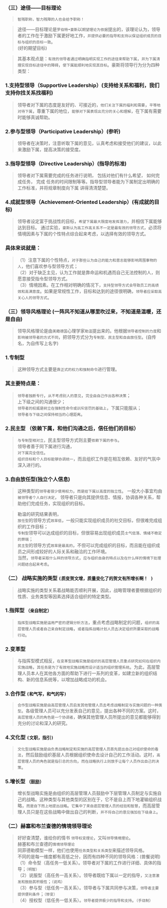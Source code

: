### （三）途径——目标理论
>   `智残职称，智力残障的人也会给予职称！`

>   途径——目标理论是`罗伯特•豪斯`以`期望理论为依据`提出的，该理论认为，领导者的工作在于激励下属更好地工作，`并提供必要的指导和支持以保证组织成员的目标与组织的目标一致`。     
(好的期望目标)

>   其基本观点是：`有效的领导者通过明确指明实现工作的途径来帮助下属`，`并为下属清理实现目标途径中的障碍`，`使下属能顺利地实现其目标`。豪斯将领导行为分为四种类型：

### 1.支持型领导（Supportive Leadership）(支持给关系和福利，我们支持你找关系找福利)
>   领导者对下属的态度是友好的、可接近的，`他们关注下属的福利和需要`，`平等地对待下属`，尊重下属的地位，`能够对下属表现出充分的关心和理解`，在下属有需要时能够真诚帮助。

### 2.参与型领导（Participative Leadership）(参听)
>   领导者在决策时，注意听取下属的意见，认真考虑和接受他们的建议，以此来激励下属，提高决策的接受度。

### 3.指导型领导（Directive Leadership）(指导的标准)
>   领导者对下属需要完成的任务进行说明， 包括对他们有什么希望， 如何完成任务， 完成
任务的时间限制等等。指导型领导者能为下属制定出明确的工作标准，并将规章制度向下属
讲得清清楚楚。

### 4.成就型领导（Achievement-Oriented Leadership）(有成就的目标)
>   领导者设定富于挑战性的目标，`希望下属最大限度地发挥潜力`，并相信下属能够达到目标。
通过实验，`豪斯认为高工作高关系不一定是最有效的领导方式`，必须将情境因素与下属的个性特点综合起来考虑，以选择有效的领导方式。

### 具体来说就是：
>   （1）注意下属的个性特点，`对于那些认为自己的能力和意志能够影响周围事物的人`，他们喜欢参与型领导方式；                
（2）对于缺乏主见，认为工作就是靠命运和机遇而自己无法控制的人，则愿意接受指令型领导方式。       
（3）情境因素。在工作相对明确的情况下，`支持型领导方式会导致员工的高绩效和高满意度`。如果是常规性工作，目标和达到的途径很明确，`领导者应采取高关心人的领导方式`。  


### （三）领导风格理论 (一阵风不知道从哪里吹过来，不知道是温暖，还是自由)
>   领导风格理论是由`美籍德国`心理学家`勒温`提出来的。他根据`领导者控制的力度`和`影响被领导者的方式不同`，把领导方式分为`专制型、民主型和自由放任型`。(自传名，为自传写上名字)

### 1.专制型
>   这种领导方式主要是`靠正式的权力和强制命令`进行管理。

### 其主要特点是：
>   `领导者独断专行`，`从不考虑别人的意见`，`完全由自己作出各种决策`；          
    上下级之间的沟通很少；          
    `领导者的权威是树立在强制性命令或训斥惩罚的基础上`，下属只能服从；          
    `领导者与下级之间保持相当的心理距离`。          

### 2.民主型 （依赖下属，和他们沟通之后，信任他们的目标）
>   `与专制型相对立`，民主型领导方式则主要`依赖下属的参与`。        
领导者善于同下属进行沟通，        
`对下属完全信任`。        
`组织目标和个人目标能够协调统一`，而且组织工作是在相互依赖、友好的气氛中深入进行的。        

### 3.自由放任型(独立个人信息)
>   这种类型的`领导者很少使用权力`，`而是给下属以高度的独立性`。
一般大小事宜均由`被领导者个人自行决定`，
领导者只是向其提供信息、情报，协调各种关系，帮助他们完成任务，实现组织的目标。

>   勒温的研究结果表明，         
`放任型`的领导方式`效率低`，一般只能实现组织成员的社交目标，但很难完成组织的工作目标；           
`专制型`领导可以达成组织的目标，但很容易出现组织成员`士气低落、情绪不稳定的弊端`；           
`民主型`的领导方式`效率是最高的`，不但可以完成组织的目标，而且能在组织成员之间形成较好的人际关系和融洽的工作环境。           
当然，`领导者采取什么祥的领导方式`，`应与组织自身的特点以及在什么样的情境下处理问题结合起来考虑`。           


### （二） 战略实施的类型 `(质变贺文增，质量变化了的贺文有所增长啊！ )`
>   战略实施的类型关系着战略能否顺利开展，因此，战略管理者要根据组织的性质、业务类型等因素选择适合组织的特定类型。

### 1.指挥型 `（亲自制定）`
>   `指挥型战略实施是运用严密的逻辑分析方法`，重点考虑战略制定的问题，`组织的高层管理人员或者自己亲自制定战略`，`或者指挥战略计划人员去决定组织所要采取的战略行动`。

### 2.变革型
>   与指挥型模式相反，`在变革型战略实施是组织的高层管理人员重点研究如何在组织内实施战略`，`其任务是为了有效地实施战略而设计适当的组织管理系统`。为此，高层管理人员本人在其他各方面的帮助下进行一系列的变革，如建立新的组织结构、新的信息系统等，以增加战略成功的机会。

### 3.合作型 `(和气写，和气的写)`
>   `合作型战略实施是由高层管理人员启发其他管理人员去考虑战略制定与实施问题的一种类型`。各级管理人员可以充分发表自己的意见，提出各种不同的方案。这时，`高层管理人员的角色是一个协调者`，确保其他管理人员所提出的意见都能够得到充分的讨论和深入的研究。

### 4.文化型 `(文职，指引)`
>   `文化型战略实施是由负责战略制定和实施的高层管理人员首先提出自己对组织使命的看法`，然后鼓励组织基层人员根据组织使命去设计自己的工作活动。这时，`高层管理人员的角色就是指引总的方向`，`而在战略执行上则放手让每个人员作出自己的决策`。

### 5.增长型 `（鼓励）`
>   增长型战略实施是由组织的高层管理人员鼓励中下层管理人员制定与实施自己的战略。这种类型与其他类型的区别在于，它不是自上而下地灌输组织战略，`而是自下而上地提出战略`。`它集中了来自底层管理人员的经验和智慧`，而高层管理人员只是在这些战略中做出自己的判断，`并不将自己的意见强加在下级身上`。

### （二）赫塞和布兰查德的情境领导理论 
>   好好查清楚，谁给你的情书
>   `领导权变理论`，又叫`领导情境理论`。        
        赫塞和布兰查德的`情境领导理论`       
>   同菲德勒模型一样，他们也使用`任务类型和关系类型`来描述领导风格。           
不同的是每一维度都有高低之分，因而有四种不同的领导风格：(兽餐说明)           
（1）命令型（高任务一低关系）。领导者对下属的工作进行详细、具体的指导；`（明智）`          
（2）说服型（高任务一高关系）。领导者既给下属以一定的指导，`又注意激发和鼓励其积极性`；`（说鸡）`           
（3）参与型（低任务一高关系）。领导者与下属共同参与决策，`领导者主要提供便利条件`；`（惨变）`           
（4）授权型（低任务一低关系）。`领导者提供极少的指导和支持`。`（手烧制）`      
